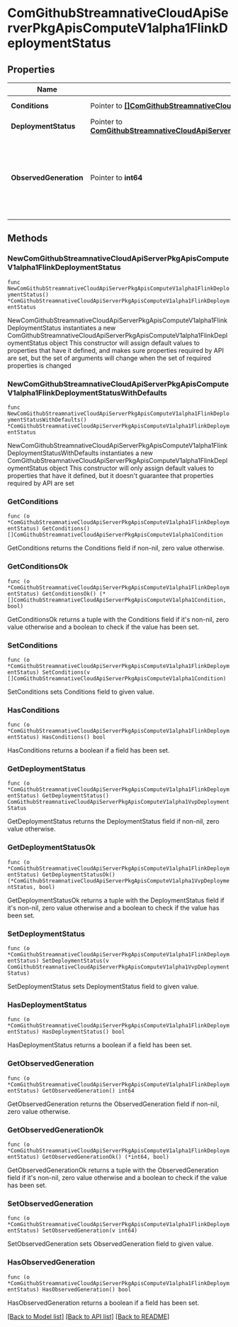# ComGithubStreamnativeCloudApiServerPkgApisComputeV1alpha1FlinkDeploymentStatus

## Properties

Name | Type | Description | Notes
------------ | ------------- | ------------- | -------------
**Conditions** | Pointer to [**[]ComGithubStreamnativeCloudApiServerPkgApisComputeV1alpha1Condition**](ComGithubStreamnativeCloudApiServerPkgApisComputeV1alpha1Condition.md) | Conditions is an array of current observed conditions. | [optional] 
**DeploymentStatus** | Pointer to [**ComGithubStreamnativeCloudApiServerPkgApisComputeV1alpha1VvpDeploymentStatus**](ComGithubStreamnativeCloudApiServerPkgApisComputeV1alpha1VvpDeploymentStatus.md) |  | [optional] 
**ObservedGeneration** | Pointer to **int64** | observedGeneration represents the .metadata.generation that the condition was set based upon. For instance, if .metadata.generation is currently 12, but the .status.conditions[x].observedGeneration is 9, the condition is out of date with respect to the current state of the instance. | [optional] 

## Methods

### NewComGithubStreamnativeCloudApiServerPkgApisComputeV1alpha1FlinkDeploymentStatus

`func NewComGithubStreamnativeCloudApiServerPkgApisComputeV1alpha1FlinkDeploymentStatus() *ComGithubStreamnativeCloudApiServerPkgApisComputeV1alpha1FlinkDeploymentStatus`

NewComGithubStreamnativeCloudApiServerPkgApisComputeV1alpha1FlinkDeploymentStatus instantiates a new ComGithubStreamnativeCloudApiServerPkgApisComputeV1alpha1FlinkDeploymentStatus object
This constructor will assign default values to properties that have it defined,
and makes sure properties required by API are set, but the set of arguments
will change when the set of required properties is changed

### NewComGithubStreamnativeCloudApiServerPkgApisComputeV1alpha1FlinkDeploymentStatusWithDefaults

`func NewComGithubStreamnativeCloudApiServerPkgApisComputeV1alpha1FlinkDeploymentStatusWithDefaults() *ComGithubStreamnativeCloudApiServerPkgApisComputeV1alpha1FlinkDeploymentStatus`

NewComGithubStreamnativeCloudApiServerPkgApisComputeV1alpha1FlinkDeploymentStatusWithDefaults instantiates a new ComGithubStreamnativeCloudApiServerPkgApisComputeV1alpha1FlinkDeploymentStatus object
This constructor will only assign default values to properties that have it defined,
but it doesn't guarantee that properties required by API are set

### GetConditions

`func (o *ComGithubStreamnativeCloudApiServerPkgApisComputeV1alpha1FlinkDeploymentStatus) GetConditions() []ComGithubStreamnativeCloudApiServerPkgApisComputeV1alpha1Condition`

GetConditions returns the Conditions field if non-nil, zero value otherwise.

### GetConditionsOk

`func (o *ComGithubStreamnativeCloudApiServerPkgApisComputeV1alpha1FlinkDeploymentStatus) GetConditionsOk() (*[]ComGithubStreamnativeCloudApiServerPkgApisComputeV1alpha1Condition, bool)`

GetConditionsOk returns a tuple with the Conditions field if it's non-nil, zero value otherwise
and a boolean to check if the value has been set.

### SetConditions

`func (o *ComGithubStreamnativeCloudApiServerPkgApisComputeV1alpha1FlinkDeploymentStatus) SetConditions(v []ComGithubStreamnativeCloudApiServerPkgApisComputeV1alpha1Condition)`

SetConditions sets Conditions field to given value.

### HasConditions

`func (o *ComGithubStreamnativeCloudApiServerPkgApisComputeV1alpha1FlinkDeploymentStatus) HasConditions() bool`

HasConditions returns a boolean if a field has been set.

### GetDeploymentStatus

`func (o *ComGithubStreamnativeCloudApiServerPkgApisComputeV1alpha1FlinkDeploymentStatus) GetDeploymentStatus() ComGithubStreamnativeCloudApiServerPkgApisComputeV1alpha1VvpDeploymentStatus`

GetDeploymentStatus returns the DeploymentStatus field if non-nil, zero value otherwise.

### GetDeploymentStatusOk

`func (o *ComGithubStreamnativeCloudApiServerPkgApisComputeV1alpha1FlinkDeploymentStatus) GetDeploymentStatusOk() (*ComGithubStreamnativeCloudApiServerPkgApisComputeV1alpha1VvpDeploymentStatus, bool)`

GetDeploymentStatusOk returns a tuple with the DeploymentStatus field if it's non-nil, zero value otherwise
and a boolean to check if the value has been set.

### SetDeploymentStatus

`func (o *ComGithubStreamnativeCloudApiServerPkgApisComputeV1alpha1FlinkDeploymentStatus) SetDeploymentStatus(v ComGithubStreamnativeCloudApiServerPkgApisComputeV1alpha1VvpDeploymentStatus)`

SetDeploymentStatus sets DeploymentStatus field to given value.

### HasDeploymentStatus

`func (o *ComGithubStreamnativeCloudApiServerPkgApisComputeV1alpha1FlinkDeploymentStatus) HasDeploymentStatus() bool`

HasDeploymentStatus returns a boolean if a field has been set.

### GetObservedGeneration

`func (o *ComGithubStreamnativeCloudApiServerPkgApisComputeV1alpha1FlinkDeploymentStatus) GetObservedGeneration() int64`

GetObservedGeneration returns the ObservedGeneration field if non-nil, zero value otherwise.

### GetObservedGenerationOk

`func (o *ComGithubStreamnativeCloudApiServerPkgApisComputeV1alpha1FlinkDeploymentStatus) GetObservedGenerationOk() (*int64, bool)`

GetObservedGenerationOk returns a tuple with the ObservedGeneration field if it's non-nil, zero value otherwise
and a boolean to check if the value has been set.

### SetObservedGeneration

`func (o *ComGithubStreamnativeCloudApiServerPkgApisComputeV1alpha1FlinkDeploymentStatus) SetObservedGeneration(v int64)`

SetObservedGeneration sets ObservedGeneration field to given value.

### HasObservedGeneration

`func (o *ComGithubStreamnativeCloudApiServerPkgApisComputeV1alpha1FlinkDeploymentStatus) HasObservedGeneration() bool`

HasObservedGeneration returns a boolean if a field has been set.


[[Back to Model list]](../README.md#documentation-for-models) [[Back to API list]](../README.md#documentation-for-api-endpoints) [[Back to README]](../README.md)


